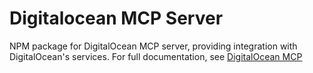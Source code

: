 # Digitalocean MCP Server

NPM package for DigitalOcean MCP server, providing integration with DigitalOcean's services. For full documentation, see [DigitalOcean MCP](https://github.com/digitalocean-labs/mcp-digitalocean/blob/main/README.md)
